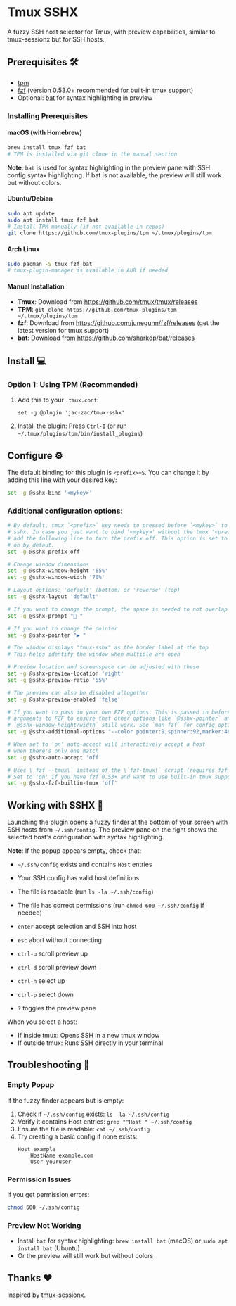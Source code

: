 # Tmux SSHX

A fuzzy SSH host selector for Tmux, with preview capabilities, similar to tmux-sessionx but for SSH hosts.

<!-- [![image](https://github.com/omerxx/tmux-sessionx/raw/main/img/sessionxv2.png)](https://github.com/omerxx/tmux-sessionx/blob/main/img/sessionxv2.png) -->

## Prerequisites 🛠️

- [tpm](https://github.com/tmux-plugins/tpm)
- [fzf](https://github.com/junegunn/fzf) (version 0.53.0+ recommended for built-in tmux support)
- Optional: [bat](https://github.com/sharkdp/bat) for syntax highlighting in preview

### Installing Prerequisites

#### macOS (with Homebrew)

```bash
brew install tmux fzf bat
# TPM is installed via git clone in the manual section
```

**Note**: `bat` is used for syntax highlighting in the preview pane with SSH config syntax highlighting. If bat is not available, the preview will still work but without colors.

#### Ubuntu/Debian

```bash
sudo apt update
sudo apt install tmux fzf bat
# Install TPM manually (if not available in repos)
git clone https://github.com/tmux-plugins/tpm ~/.tmux/plugins/tpm
```

#### Arch Linux

```bash
sudo pacman -S tmux fzf bat
# tmux-plugin-manager is available in AUR if needed
```

#### Manual Installation

- **Tmux**: Download from https://github.com/tmux/tmux/releases
- **TPM**: `git clone https://github.com/tmux-plugins/tpm ~/.tmux/plugins/tpm`
- **fzf**: Download from https://github.com/junegunn/fzf/releases (get the latest version for tmux support)
- **bat**: Download from https://github.com/sharkdp/bat/releases

## Install 💻

### Option 1: Using TPM (Recommended)

1. Add this to your `.tmux.conf`:
   ```
   set -g @plugin 'jac-zac/tmux-sshx'
   ```
2. Install the plugin: Press `Ctrl-I` (or run `~/.tmux/plugins/tpm/bin/install_plugins`)

## Configure ⚙️

The default binding for this plugin is `<prefix>+S`. You can change it by adding this line with your desired key:

```sh
set -g @sshx-bind '<mykey>'
```

### Additional configuration options:

```sh
# By default, tmux `<prefix>` key needs to pressed before `<mykey>` to launch
# sshx. In case you just want to bind '<mykey>' without the tmux '<prefix>'
# add the following line to turn the prefix off. This option is set to
# on by defaut.
set -g @sshx-prefix off

# Change window dimensions
set -g @sshx-window-height '65%'
set -g @sshx-window-width '70%'

# Layout options: 'default' (bottom) or 'reverse' (top)
set -g @sshx-layout 'default'

# If you want to change the prompt, the space is needed to not overlap the icon
set -g @sshx-prompt " "

# If you want to change the pointer
set -g @sshx-pointer "▶ "

# The window displays "tmux-sshx" as the border label at the top
# This helps identify the window when multiple are open

# Preview location and screenspace can be adjusted with these
set -g @sshx-preview-location 'right'
set -g @sshx-preview-ratio '55%'

# The preview can also be disabled altogether
set -g @sshx-preview-enabled 'false'

# If you want to pass in your own FZF options. This is passed in before all other
# arguments to FZF to ensure that other options like `@sshx-pointer` and
# `@sshx-window-height/width` still work. See `man fzf` for config options.
set -g @sshx-additional-options "--color pointer:9,spinner:92,marker:46"

# When set to 'on' auto-accept will interactively accept a host
# when there's only one match
set -g @sshx-auto-accept 'off'

# Uses \`fzf --tmux\` instead of the \`fzf-tmux\` script (requires fzf >= 0.53).
# Set to 'on' if you have fzf 0.53+ and want to use built-in tmux support
set -g @sshx-fzf-builtin-tmux 'off'
```

## Working with SSHX 👷

Launching the plugin opens a fuzzy finder at the bottom of your screen with SSH hosts from `~/.ssh/config`. The preview pane on the right shows the selected host's configuration with syntax highlighting.

**Note**: If the popup appears empty, check that:
- `~/.ssh/config` exists and contains `Host` entries
- Your SSH config has valid host definitions
- The file is readable (run `ls -la ~/.ssh/config`)
- The file has correct permissions (run `chmod 600 ~/.ssh/config` if needed)

- `enter` accept selection and SSH into host
- `esc` abort without connecting
- `ctrl-u` scroll preview up
- `ctrl-d` scroll preview down
- `ctrl-n` select up
- `ctrl-p` select down
- `?` toggles the preview pane

When you select a host:

- If inside tmux: Opens SSH in a new tmux window
- If outside tmux: Runs SSH directly in your terminal

## Troubleshooting 🔧

### Empty Popup
If the fuzzy finder appears but is empty:
1. Check if `~/.ssh/config` exists: `ls -la ~/.ssh/config`
2. Verify it contains Host entries: `grep "^Host " ~/.ssh/config`
3. Ensure the file is readable: `cat ~/.ssh/config`
4. Try creating a basic config if none exists:
   ```
   Host example
       HostName example.com
       User youruser
   ```

### Permission Issues
If you get permission errors:
```bash
chmod 600 ~/.ssh/config
```

### Preview Not Working
- Install `bat` for syntax highlighting: `brew install bat` (macOS) or `sudo apt install bat` (Ubuntu)
- Or the preview will still work but without colors

## Thanks ❤️

Inspired by [tmux-sessionx](https://github.com/omerxx/tmux-sessionx).
